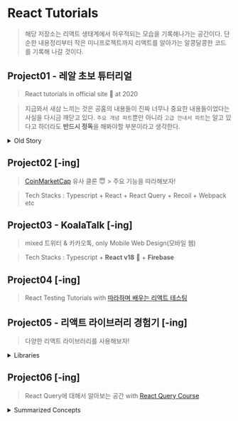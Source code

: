 # React Tutorials

> 해당 저장소는 리액트 생태계에서 허우적되는 모습을 기록해나가는 공간이다. 단순한 내용정리부터 작은 미니프로젝트까지 리액트를 알아가는 알콩달콩한 코드를 기록해 나갈 것이다.

## Project01 - 레알 초보 튜터리얼

> React tutorials in official site 🚀 at 2020

> 지금와서 새삼 느끼는 것은 공홈의 내용들이 진짜 너무나 중요한 내용들이었다는 사실을 다시금 깨닫고 있다. `주요 개념 파트`뿐만 아니라 `고급 안내서 파트`는 알고 있다고 하더라도 **반드시 정독**을 해봐야할 부분이라고 생각한다.

<details>
  <summary>Old Story</summary>

바야흐로 2020년 봄 어느날, 한 개발자 지망생이 `리액트 공식 홈페이지`를 보면서 코딩을 하고 있었다. 그렇게 1년 반이 지난 지금, 그 지망생은 프런트엔드 개발자로서 성장해나가고 있다. 그게 바로 나다.😅 `project01`은 그 당시 리액트 공홈을 보면서 리액트를 처음 공부했던 내용을 기록한 공간이다. 딱히 수정하지 않고 그 때의 기록으로서 남겨둘 생각이다. 참고로 지금 정리했던 부분을 다시 읽어보니 공홈의 주요 개념 파트 부분을 전부 다 정리한 것은 아니였다는...😱

</details>

## Project02 [-ing]

> [CoinMarketCap](https://coinmarketcap.com/ko/) 유사 클론 😇 > 주요 기능을 따라해보자!

> Tech Stacks : Typescript + React + React Query + Recoil + Webpack etc

## Project03 - KoalaTalk [-ing]

> mixed 트위터 & 카카오톡, only Mobile Web Design(모바일 웹)

> Tech Stacks : Typescript + **React v18** 💫 + **Firebase**

## Project04 [-ing]

> React Testing Tutorials with [따라하며 배우는 리액트 테스팅](https://www.inflearn.com/course/%EB%94%B0%EB%9D%BC%ED%95%98%EB%8A%94-%EB%A6%AC%EC%95%A1%ED%8A%B8-%ED%85%8C%EC%8A%A4%ED%8A%B8)

## Project05 - 리액트 라이브러리 경험기 [-ing]

> 다양한 리액트 라이브러리를 사용해보자!

<details>
  <summary>Libraries</summary>

- [ ] [React Router](https://reactrouter.com/en/main/start/overview)

- [ ] [React Hook Form](https://react-hook-form.com/)

- [ ]

</details>

## Project06 [-ing]

> React Query에 대해서 알아보는 공간 with [React Query Course](https://www.udemy.com/course/react-query-react/)

<details>
<summary>Summarized Concepts</summary>

- [Section1](./project06/docs/section1.md)

- [Section2](./project06/docs/section2.md)

</details>
